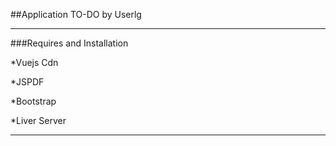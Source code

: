 ##Application TO-DO  by Userlg

--------------------------------

###Requires and Installation

*Vuejs Cdn

*JSPDF

*Bootstrap

*Liver Server

---------------------



          

